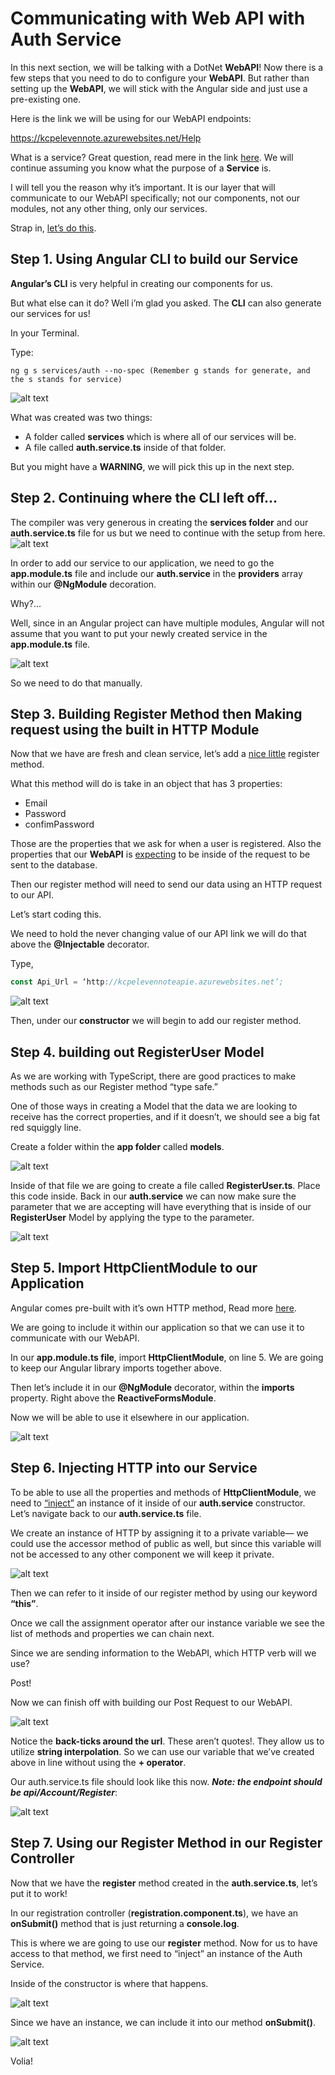 # Communicating with Web API with Auth Service

In this next section, we will be talking with a DotNet **WebAPI**! Now there is a few steps that you need to do to configure your **WebAPI**. But rather than setting up the **WebAPI**, we will stick with the Angular side and just use a pre-existing one. 

Here is the link we will be using for our WebAPI endpoints: 

https://kcpelevennote.azurewebsites.net/Help 

What is a service? Great question, read mere in the link [here](https://angular.io/guide/architecture#services). We will continue assuming you know what the purpose of a **Service** is. 

I will tell you the reason why it’s important. It is our layer that will communicate to our WebAPI specifically; not our components, not our modules, not any other thing, only our services.

Strap in, [let’s do this](https://static1.squarespace.com/static/55f32473e4b029b54a7228d2/582b8a8fc534a5c177d16c67/582b8a9f2994cab6e0cdd61c/1479256368634/giphy-39.gif).

## Step 1. Using Angular CLI to build our Service

**Angular’s CLI** is very helpful in creating our components for us. 

But what else can it do? Well i’m glad you asked. The **CLI** can also generate our services for us! 

In your Terminal. 

Type: 
```shell
ng g s services/auth --no-spec (Remember g stands for generate, and the s stands for service)
```
![alt text](./images/0.006/00.PNG "Logo Title Text 1")

What was created was two things: 

- A folder called **services** which is where all of our services will be.
- A file called **auth.service.ts** inside of that folder.

But you might have a **WARNING**, we will pick this up in the next step.


## Step 2. Continuing where the CLI left off…

The compiler was very generous in creating the **services folder** and our **auth.service.ts** file for us but we need to continue with the setup from here. 
![alt text](./images/0.006/01.PNG "Logo Title Text 1")

In order to add our service to our application, we need to go the **app.module.ts** file and include our **auth.service** in the **providers** array within our **@NgModule** decoration. 

Why?...

Well, since in an Angular project can have multiple modules, Angular will not assume that you want to put your newly created service in the **app.module.ts** file.

![alt text](./images/0.006/02.PNG "Logo Title Text 1")

So we need to do that manually. 

## Step 3. Building Register Method then Making request using the built in HTTP Module

Now that we have are fresh and clean service, let’s add a [nice little](https://media.giphy.com/media/rYEAkYihZsyWs/giphy.gif) register method. 

What this method will do is take in an object that has 3 properties: 

- Email
- Password
- confimPassword 

Those  are the properties that we ask for when a user is registered. Also the properties that our **WebAPI** is [expecting](https://kcpelevennote.azurewebsites.net/Help/Api/POST-api-Account-Register) to be inside of the request to be sent to the database.

Then our register method will need to send our data using an HTTP request to our API. 

Let’s start coding this. 

We need to hold the never changing value of our API link we will do that above the **@Injectable** decorator.

Type, 
```js 
const Api_Url = ‘http://kcpelevennoteapie.azurewebsites.net’;
```
![alt text](./images/0.006/04.PNG "Logo Title Text 1")


Then, under our **constructor** we will begin to add our register method.

## Step 4. building out RegisterUser Model 

As we are working with TypeScript, there are good practices to make methods such as our Register method “type safe.”

One of those ways in creating a Model that the data we are looking to receive has the correct properties, and if it doesn’t, we should see a big fat red squiggly line.

Create a folder within the **app folder** called **models**.

![alt text](./images/0.006/05.PNG "Logo Title Text 1")


Inside of that file we are going to create a file called **RegisterUser.ts**. Place this code inside.
Back in our **auth.service** we can now make sure the parameter that we are accepting will have everything that is inside of our **RegisterUser** Model by applying the type to the parameter.

![alt text](./images/0.006/06.PNG "Logo Title Text 1")


## Step 5. Import HttpClientModule to our Application

Angular comes pre-built with it’s own HTTP method, Read more [here](https://angular.io/guide/http#httpclient).

We are going to include it within our application so that we can use it to communicate with our WebAPI. 

In our **app.module.ts file**, import **HttpClientModule**, on line 5. We are going to keep our Angular library imports together above. 

Then let’s include it in our **@NgModule** decorator, within the **imports** property. Right above the **ReactiveFormsModule**.

Now we will be able to use it elsewhere in our application. 

![alt text](./images/0.006/07.PNG "Logo Title Text 1")

## Step 6. Injecting HTTP into our Service

To be able to use all the properties and methods of **HttpClientModule**, we need to [“inject”](https://angular.io/guide/dependency-injection-pattern#the-dependency-injection-pattern) an instance of it inside of our **auth.service** constructor. Let’s navigate back to our **auth.service.ts** file.

We create an instance of HTTP by assigning it to a private variable— we could use the accessor method of public as well, but since this variable will not be accessed to any other component we will keep it private.

![alt text](./images/0.006/08.PNG "Logo Title Text 1")

Then we can refer to it inside of our register method by using our keyword **“this”**. 

Once we call the assignment operator after our instance variable we see the list of methods and properties we can chain next. 

Since we are sending information to the WebAPI, which HTTP verb will we use?

Post! 

 Now we can finish off with building our Post Request to our WebAPI. 

![alt text](./images/0.006/Capture.PNG "Logo Title Text 1")


Notice the **back-ticks around the url**. These aren’t quotes!.  They allow us to utilize **string interpolation**. So we can use our variable that we’ve created above in line without using the **+ operator**.

Our auth.service.ts file should look like this now. _**Note: the endpoint should be api/Account/Register**_:

![alt text](./images/0.006/10.PNG "Logo Title Text 1")

## Step 7. Using our Register Method in our Register Controller

Now that we have the **register** method created in the **auth.service.ts**, let’s put it to work!

In our registration controller (**registration.component.ts**), we have an **onSubmit()** method that is just returning a **console.log**.

This is where we are going to use our **register** method. Now for us to have access to that method, we first need to “inject” an instance of the Auth Service. 

Inside of the constructor is where that happens. 

![alt text](./images/0.006/11.PNG "Logo Title Text 1")

Since we have an instance, we can include it into our method **onSubmit()**.

![alt text](./images/0.006/12.PNG "Logo Title Text 1")

Volia!
